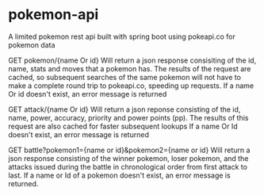 # pokemon-api

A limited pokemon rest api built with spring boot using pokeapi.co for pokemon data

GET pokemon/{name Or id}
  Will return a json response consisiting of the id, name, stats and moves that a pokemon has.
  The results of the request are cached, so subsequent searches of the same pokemon will not have to make
  a complete round trip to pokeapi.co, speeding up requests.
  If a name Or id doesn't exist, an error message is returned

GET attack/{name Or id}
  Will return a json reponse consisting of the id, name, power, accuracy, priority and power points (pp).
  The results of this request are also cached for faster subsequent lookups
  If a name Or Id doesn't exist, an error message is returned
  
GET battle?pokemon1={name or id}&pokemon2={name or id}
  Will return a json response consisting of the winner pokemon, loser pokemon, and the attacks
  issued during the battle in chronological order from first attack to last.
  If a name or Id of a pokemon doesn't exist, an error message is returned.





